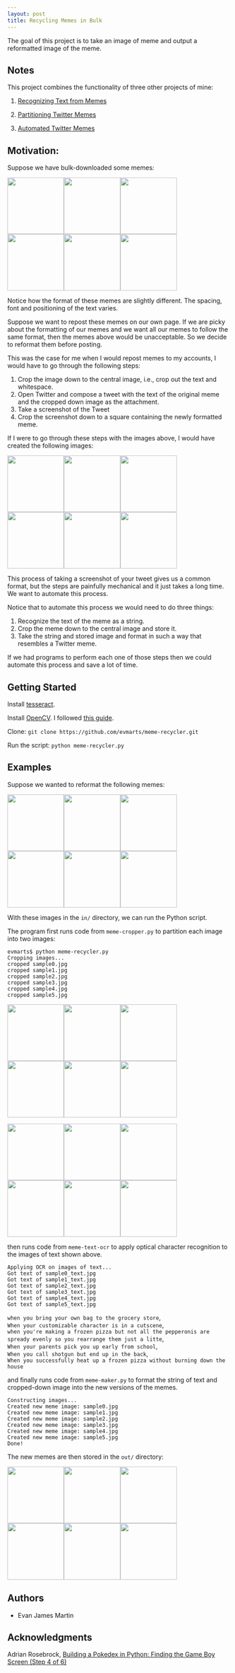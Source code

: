 ```yaml
---
layout: post
title: Recycling Memes in Bulk
---
```


The goal of this project is to take an image of meme and output a reformatted image of the meme. 

## Notes

This project combines the functionality of three other projects of mine: 

1. [Recognizing Text from Memes](https://evmarts.github.io/blog/2017/07/26/meme-text-ocr/)

2. [Partitioning Twitter Memes](https://evmarts.github.io/blog/2017/08/12/meme-cropper/)

3. [Automated Twitter Memes]()

## Motivation:

Suppose we have bulk-downloaded some memes: 

<img src="./figs/sample0.jpg" width="128px" alt=""><img src="./figs/sample1.jpg" width="128px" alt=""><img src="./figs/sample2.jpg" width="128px" alt=""><img src="./figs/sample3.jpg" width="128px" alt=""><img src="./figs/sample4.jpg" width="128px" alt=""><img src="./figs/sample5.jpg" width="128px" alt="">

Notice how the format of these memes are slightly different. The spacing, font and positioning of the text varies.

Suppose we want to repost these memes on our own page. If we are picky about the formatting of our memes and we want all our memes to follow the same format, then the memes above would be unacceptable. So we decide to reformat them before posting.

This was the case for me when I would repost memes to my accounts, I would have to go through the following steps:

1. Crop the image down to the central image, i.e., crop out the text and whitespace. 
2. Open Twitter and compose a tweet with the text of the original meme and the cropped down image as the attachment.
3. Take a screenshot of the Tweet
4. Crop the screenshot down to a square containing the newly formatted meme. 

If I were to go through these steps with the images above, I would have created the following images: 

<img src="./figs/sample_new0.jpg" width="128px" alt=""><img src="./figs/sample_new1.jpg" width="128px" alt=""><img src="./figs/sample_new2.jpg" width="128px" alt=""><img src="./figs/sample_new3.jpg" width="128px" alt=""><img src="./figs/sample_new4.jpg" width="128px" alt=""><img src="./figs/sample_new5.jpg" width="128px" alt="">

This process of taking a screenshot of your tweet gives us a common format, but the steps are painfully mechanical and it just takes a long time. We want to automate this process.

Notice that to automate this process we would need to do three things:

1. Recognize the text of the meme as a string.
2. Crop the meme down to the central image and store it. 
3. Take the string and stored image and format in such a way that resembles a Twitter meme. 

If we had programs to perform each one of those steps then we could automate this process and save a lot of time. 

## Getting Started

Install [tesseract](https://github.com/tesseract-ocr/tesseract/wiki).

Install [OpenCV](https://opencv.org/). I followed [this guide](https://www.pyimagesearch.com/2016/12/19/install-opencv-3-on-macos-with-homebrew-the-easy-way/). 

Clone:
```git clone https://github.com/evmarts/meme-recycler.git```

Run the script:
```python meme-recycler.py```

## Examples

Suppose we wanted to reformat the following memes:

<img src="./figs/sample0.jpg" width="128px" alt=""><img src="./figs/sample1.jpg" width="128px" alt=""><img src="./figs/sample2.jpg" width="128px" alt=""><img src="./figs/sample3.jpg" width="128px" alt=""><img src="./figs/sample4.jpg" width="128px" alt=""><img src="./figs/sample5.jpg" width="128px" alt="">

With these images in the ```in/``` directory, we can run the Python script.

The program first runs code from  ```meme-cropper.py``` to partition each image into two images:

~~~
evmarts$ python meme-recycler.py
Cropping images...
cropped sample0.jpg
cropped sample1.jpg
cropped sample2.jpg
cropped sample3.jpg
cropped sample4.jpg
cropped sample5.jpg
~~~

<img src="./figs/sample0_pic.jpg" width="128px" alt=""><img src="./figs/sample1_pic.jpg" width="128px" alt=""><img src="./figs/sample2_pic.jpg" width="128px" alt=""><img src="./figs/sample3_pic.jpg" width="128px" alt=""><img src="./figs/sample4_pic.jpg" width="128px" alt=""><img src="./figs/sample5_pic.jpg" width="128px" alt="">

<img src="./figs/sample0_text.jpg" width="128px" alt=""><img src="./figs/sample1_text.jpg" width="128px" alt=""><img src="./figs/sample2_text.jpg" width="128px" alt=""><img src="./figs/sample3_text.jpg" width="128px" alt=""><img src="./figs/sample4_text.jpg" width="128px" alt=""><img src="./figs/sample5_text.jpg" width="128px" alt="">

then runs code from ```meme-text-ocr``` to apply optical character recognition to the images of text shown above.

~~~
Applying OCR on images of text...
Got text of sample0_text.jpg
Got text of sample1_text.jpg
Got text of sample2_text.jpg
Got text of sample3_text.jpg
Got text of sample4_text.jpg
Got text of sample5_text.jpg
~~~

```when you bring your own bag to the grocery store```,   
```When your customizable character is in a cutscene```,   
```when you're making a frozen pizza but not all the pepperonis are spready evenly so you rearrange them just a litte```,  
```When your parents pick you up early from school```,   
```When you call shotgun but end up in the back```,   
```When you successfully heat up a frozen pizza without burning down the house```

and finally runs code from ```meme-maker.py``` to format the string of text and cropped-down image into the new versions of the memes.

~~~
Constructing images...
Created new meme image: sample0.jpg
Created new meme image: sample1.jpg
Created new meme image: sample2.jpg
Created new meme image: sample3.jpg
Created new meme image: sample4.jpg
Created new meme image: sample5.jpg
Done!
~~~

The new memes are then stored in the ```out/``` directory:

<img src="./figs/sample_new0.jpg" width="128px" alt=""><img src="./figs/sample_new1.jpg" width="128px" alt=""><img src="./figs/sample_new2.jpg" width="128px" alt=""><img src="./figs/sample_new3.jpg" width="128px" alt=""><img src="./figs/sample_new4.jpg" width="128px" alt=""><img src="./figs/sample_new5.jpg" width="128px" alt="">

## Authors

* Evan James Martin

## Acknowledgments

Adrian Rosebrock, [Building a Pokedex in Python: Finding the Game Boy Screen (Step 4 of 6)](https://www.pyimagesearch.com/2014/04/21/building-pokedex-python-finding-game-boy-screen-step-4-6/)
